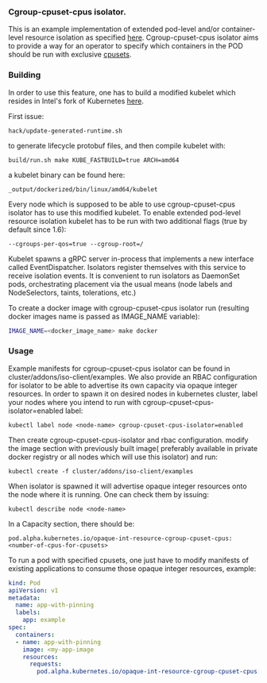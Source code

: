 ### Cgroup-cpuset-cpus isolator.

This is an example implementation of extended pod-level and/or container-level resource isolation as specified [here](https://github.com/kubernetes/features/issues/246).
Cgroup-cpuset-cpus isolator aims to provide a way for an operator to specify which containers in the POD should be run with exclusive [cpusets](http://man7.org/linux/man-pages/man7/cpuset.7.html).

### Building 

In order to use this feature, one has to build a modified kubelet which resides in Intel's fork of Kubernetes [here](https://github.com/intelsdi-x/kubernetes/tree/ext-iso).

First issue:

```
hack/update-generated-runtime.sh
```

to generate lifecycle protobuf files, and then compile kubelet with:


```
build/run.sh make KUBE_FASTBUILD=true ARCH=amd64
```

a kubelet binary can be found here:

```
_output/dockerized/bin/linux/amd64/kubelet
```

Every node which is supposed to be able to use cgroup-cpuset-cpus isolator has to use this modified kubelet.
To enable extended pod-level resource isolation kubelet has to be run with two additional flags (true by default since 1.6):

```
--cgroups-per-qos=true --cgroup-root=/
```

Kubelet spawns a gRPC server in-process that implements a new interface called EventDispatcher. Isolators register themselves with this service to receive isolation events. It is convenient to run isolators as DaemonSet pods, orchestrating placement via the usual means (node labels and NodeSelectors, taints, tolerations, etc.)


To create a docker image with cgroup-cpuset-cpus isolator run (resulting docker images name is passed as IMAGE_NAME variable):

```sh
IMAGE_NAME=<docker_image_name> make docker
```

### Usage

Example manifests for cgroup-cpuset-cpus isolator can be found in cluster/addons/iso-client/examples. We also provide an RBAC configuration for isolator to be able to advertise its own capacity via opaque integer resources. In order to spawn it on desired nodes in kubernetes cluster, label your nodes where you intend to run with cgroup-cpuset-cpus-isolator=enabled label:

```
kubectl label node <node-name> cgroup-cpuset-cpus-isolator=enabled
```

Then create cgroup-cpuset-cpus-isolator and rbac configuration. modify the image section with previously built image( preferably available in private docker registry or all nodes which will use this isolator) and run:

```
kubectl create -f cluster/addons/iso-client/examples
```

When isolator is spawned it will advertise opaque integer resources onto the node where it is running. One can check them by issuing:

```
kubectl describe node <node-name>
```

In a Capacity section, there should be:

```
pod.alpha.kubernetes.io/opaque-int-resource-cgroup-cpuset-cpus: <number-of-cpus-for-cpusets>
```

To run a pod with specified cpusets, one just have to modify manifests of existing applications to consume those opaque integer resources, example:

```yaml
kind: Pod
apiVersion: v1
metadata:
  name: app-with-pinning
  labels:
    app: example
spec:
  containers:
  - name: app-with-pinning
    image: <my-app-image
    resources:
      requests:
        pod.alpha.kubernetes.io/opaque-int-resource-cgroup-cpuset-cpus: 3
```
